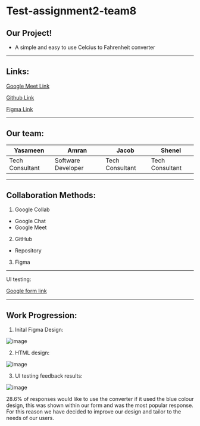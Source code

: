 # Test-assignment2-team8

## Our Project!
- A simple and easy to use Celcius to Fahrenheit converter
---

## Links:

[Google Meet Link](https://meet.google.com/qxf-kbsj-znp)

[Github Link](https://github.com/adaapp/Test-assignment2-team8.git)

[Figma Link](https://www.figma.com/files/project/30171167/Team-project?fuid=969893282186065214)

---

## Our team:

| Yasameen        | Amran              | Jacob           | Shenel          |
| --------------- | ------------------ | --------------- | --------------- |
| Tech Consultant | Software Developer | Tech Consultant | Tech Consultant |

---

## Collaboration Methods:

1. Google Collab
- Google Chat
- Google Meet
2. GitHub 
- Repository
3. Figma

---
UI testing:

[Google form link](https://docs.google.com/forms/d/1cV7OobaVwHyIfseuUCFFQYjQQU19oXcvE4Z3gbBrLM0/prefill)

---
## Work Progression:

1. Inital Figma Design: 

![image](https://user-images.githubusercontent.com/79174597/116712507-d4e27c00-a9cb-11eb-8f31-f2d3e620d40b.png)

2. HTML design:

![image](https://user-images.githubusercontent.com/79174597/116699471-85954f00-a9bd-11eb-8c31-cda79b4af314.png)

3. UI testing feedback results:

![image](https://user-images.githubusercontent.com/79174597/116712021-52f25300-a9cb-11eb-81ec-4f26bafd53e1.png)

28.6% of responses would like to use the converter if it used the blue colour design, this was shown within our form and was the most popular response. For this reason we have decided to improve our design and tailor to the needs of our users. 



